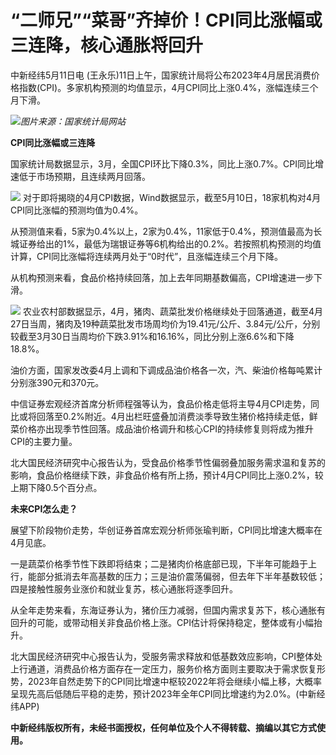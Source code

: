 # “二师兄”“菜哥”齐掉价！CPI同比涨幅或三连降，核心通胀将回升

中新经纬5月11日电
(王永乐)11日上午，国家统计局将公布2023年4月居民消费价格指数(CPI)。多家机构预测的均值显示，4月CPI同比上涨0.4%，涨幅连续三个月下滑。

![](https://inews.gtimg.com/om_bt/OIEfGS0q85P8eoXtYS6YJREjypGEK9wMrWtHiZ5wShLuQAA/1000)_图片来源：国家统计局网站_

**CPI同比涨幅或三连降**

国家统计局数据显示，3月，全国CPI环比下降0.3%，同比上涨0.7%。CPI同比增速低于市场预期，且连续两月回落。

![](https://inews.gtimg.com/om_bt/OZgq5Ylt_mWhhCbEgvoS-ixX9Ic-MkILVgi1yE-Qxf-H8AA/1000)
对于即将揭晓的4月CPI数据，Wind数据显示，截至5月10日，18家机构对4月CPI同比涨幅的预测均值为0.4%。

从预测值来看，5家为0.4%以上，2家为0.4%，11家低于0.4%，预测值最高为长城证券给出的1%，最低为瑞银证券等6机构给出的0.2%。若按照机构预测的均值计算，CPI同比涨幅将连续两月处于“0时代”，且涨幅连续三个月下降。

从机构预测来看，食品价格持续回落，加上去年同期基数偏高，CPI增速进一步下滑。

![](https://inews.gtimg.com/om_bt/OLGypC_Z3q9MxFBubOxrglBb5Sr2RXnQh2qHwLQdyA-SsAA/1000)
农业农村部数据显示，4月，猪肉、蔬菜批发价格继续处于回落通道，截至4月27日当周，猪肉及19种蔬菜批发市场周均价为19.41元/公斤、3.84元/公斤，分别较截至3月30日当周均价下跌3.91%和16.16%，同比分别上涨6.6%和下降18.8%。

油价方面，国家发改委4月上调和下调成品油价格各一次，汽、柴油价格每吨累计分别涨390元和370元。

中信证券宏观经济首席分析师程强等认为，食品价格走低将主导4月CPI走势，同比或将回落至0.2%附近。4月出栏旺盛叠加消费淡季导致生猪价格持续走低，鲜菜价格亦出现季节性回落。成品油价格调升和核心CPI的持续修复则将成为推升CPI的主要力量。

北大国民经济研究中心报告认为，受食品价格季节性偏弱叠加服务需求温和复苏的影响，食品价格继续下跌，非食品价格有所上扬，预计4月CPI同比上涨0.2%，较上期下降0.5个百分点。

**未来CPI怎么走？**

展望下阶段物价走势，华创证券首席宏观分析师张瑜判断，CPI同比增速大概率在4月见底。

一是蔬菜价格季节性下跌即将结束；二是猪肉价格底部已现，下半年可能趋于上行，能部分抵消去年高基数的压力；三是油价震荡偏弱，但去年下半年基数较低；四是接触性服务业涨价和就业复苏，核心通胀将逐季回升。

从全年走势来看，东海证券认为，猪价压力减弱，但国内需求复苏下，核心通胀有回升的可能，或带动相关非食品价格上涨。CPI估计将保持稳定，整体或有小幅抬升。

北大国民经济研究中心报告认为，受服务需求释放和低基数效应影响，CPI整体处上行通道，消费品价格方面存在一定压力，服务价格方面则主要取决于需求恢复形势，2023年自然走势下的CPI同比增速中枢较2022年将会继续小幅上移，大概率呈现先高后低随后平稳的走势，预计2023年全年CPI同比增速约为2.0%。(中新经纬APP)

**中新经纬版权所有，未经书面授权，任何单位及个人不得转载、摘编以其它方式使用。**

